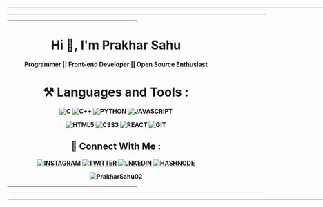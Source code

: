 <hr width="860px"><hr width="600px"><hr width="300px">

<h1 align="center"> Hi 👋, I'm Prakhar Sahu </h1>
<p align="center"><b>Programmer || Front-end Developer || Open Source Enthusiast<b></p>
 
 
<h1 align="center"> ⚒️ Languages and Tools :</h1>
<p align="center">
 <img alt="C" src="https://img.shields.io/badge/c-%2300599C.svg?&style=for-the-badge&logo=c&logoColor=white"/>
 <img alt="C++" src="https://img.shields.io/badge/c++-%2300599C.svg?style=for-the-badge&logo=c%2B%2B&logoColor=white"/>
 <img alt="PYTHON" src="https://img.shields.io/badge/Python-3776AB?style=for-the-badge&logo=python&logoColor=white"/>
 <img alt="JAVASCRIPT" src="https://img.shields.io/badge/javascript-%23323330.svg?&style=for-the-badge&logo=javascript&logoColor=%23F7DF1E"/>
</p>
 
 <p align="center">
 <img alt="HTML5" src="https://img.shields.io/badge/html5-%23E34F26.svg?&style=for-the-badge&logo=html5&logoColor=white"/>
 <img alt="CSS3" src="https://img.shields.io/badge/css3-%231572B6.svg?&style=for-the-badge&logo=css3&logoColor=white"/>
 <img alt="REACT" src="https://img.shields.io/badge/React-20232A?style=for-the-badge&logo=react&logoColor=61DAFB" />
 <img alt="GIT" src="https://img.shields.io/badge/git%20-%231572B6.svg?&style=for-the-badge&logo=git&logoColor=orange" />
 </p>

 
<h2 align="center"> 🔗 Connect With Me :</h2>
<p align="center">
 <a href="https://instagram.com/prakhar_2039"><img alt="INSTAGRAM" src="https://img.shields.io/badge/Instagram-E4405F?style=for-the-badge&logo=instagram&logoColor=white"/></a>
 <a href="https://twitter.com/PRAKHAR_2039"><img alt="TWITTER" src="https://img.shields.io/badge/Twitter-1DA1F2?style=for-the-badge&logo=twitter&logoColor=white"/></a>
 <a href="https://www.linkedin.com/in/prakhar-sahu-4519b8206"><img alt="LNKEDIN" src="https://img.shields.io/badge/linkedin-%230077B5.svg?style=for-the-badge&logo=linkedin&logoColor=white"/></a>
 <a href="https://hashnode.com/@PrakharSahu"><img alt="HASHNODE" src="https://img.shields.io/badge/Hashnode-2962FF?style=for-the-badge&logo=hashnode&logoColor=white" /></a>
</p>
  
<p align="center">
  <img align="center" src="https://github-readme-stats.vercel.app/api?username=PrakharSahu02&show_icons=true&locale=en" alt="PrakharSahu02" />
</p>
 
 <hr width="300px"><hr width="600px"><hr width="860px">
 
<!---
PrakharSahu/PrkharSahu is a ✨ special ✨ repository because its `README.md` (this file) appears on your GitHub profile.
You can click the Preview link to take a look at your changes.
--->
